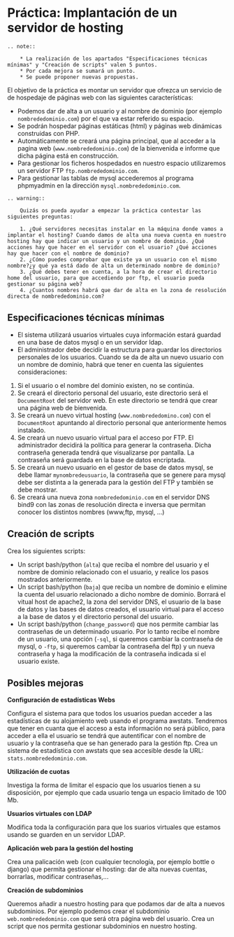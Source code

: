 # Práctica: Implantación de un servidor de hosting

```eval_rst
.. note::

    * La realización de los apartados "Especificaciones técnicas mínimas" y "Creación de scripts" valen 5 puntos.
    * Por cada mejora se sumará un punto.
    * Se puede proponer nuevas propuestas.

```

El objetivo de la práctica es montar un servidor que ofrezca un servicio de de hospedaje de páginas web con las siguientes características:

* Podemos dar de alta a un usuario y al nombre de dominio (por ejemplo ``nombrededominio.com``) por el que va estar referido su espacio.
* Se podrán hospedar páginas estáticas (html) y páginas web dinámicas construidas con PHP.
* Automáticamente se creará una página principal, que al acceder a la pagina web (``www.nombrededominio.com``) de la bienvenida e informe que dicha página está en construcción.
* Para gestionar los ficheros hospedados en nuestro espacio utilizaremos un servidor FTP ``ftp.nombrededominio.com``.
* Para gestionar las tablas de mysql accederemos al programa phpmyadmin en la dirección ``mysql.nombrededominio.com``.

```eval_rst
.. warning::

	Quizás os pueda ayudar a empezar la práctica contestar las siguientes preguntas:

    1. ¿Qué servidores necesitas instalar en la máquina donde vamos a implantar el hosting? Cuando damos de alta una nueva cuenta en nuestro hosting hay que indicar un usuario y un nombre de dominio. ¿Qué acciones hay que hacer en el servidor con el usuario? ¿Qué acciones hay que hacer con el nombre de dominio?
    2. ¿Cómo puedes comprobar que existe ya un usuario con el mismo nombre?¿y qué ya está dado de alta un determinado nombre de dominio?
    3. ¿Qué debes tener en cuenta, a la hora de crear el directorio home del usuario, para que accediendo por ftp, el usuario pueda gestionar su página web?
    4. ¿Cuantos nombres habrá que dar de alta en la zona de resolución directa de nombrededominio.com?
```

## Especificaciones técnicas mínimas

* El sistema utilizará usuarios virtuales cuya información estará guardad en una base de datos mysql o en un servidor ldap.
* El administrador debe decidir la estructura para guardar los directorios personales de los usuarios. Cuando se da de alta un nuevo usuario con un nombre de dominio, habrá que tener en cuenta las siguientes consideraciones:


1. Si el usuario o el nombre del dominio existen, no se continúa.
2. Se creará el directorio personal del usuario, este directorio será el ``DocumentRoot`` del servidor web. En este directorio se tendrá que crear una página web de bienvenida.
3. Se creará un nuevo virtual hosting (``www.nombrededomino.com``) con el ``DocumentRoot`` apuntando al directorio personal que anteriormente hemos instalado.
4. Se creará un nuevo usuario virtual para el acceso por FTP. El administrador decidirá la política para generar la contraseña. Dicha contraseña generada tendrá que visualizarse por pantalla. La contraseña será guardada en la base de datos encriptada.
5. Se creará un nuevo usuario en el gestor de base de datos mysql, se debe llamar ``mynombredeusuario``, la contraseña que se genere para mysql debe ser distinta a la generada para la gestión del FTP y también se debe mostrar.
6. Se creará una nueva zona ``nombrededominio.com`` en el servidor DNS bind9 con las zonas de resolución directa e inversa que permitan conocer los distintos nombres (www,ftp, mysql, ...)


## Creación de scripts

Crea los siguientes scripts:

* Un script bash/python (``alta``) que reciba el nombre del usuario y el nombre de dominio relacionado con el usuario, y realice los pasos mostrados anteriormente.
* Un script bash/python (``baja``) que reciba un nombre de dominio e elimine la cuenta del usuario relacionado a dicho nombre de dominio. Borrará el vitual host de apache2, la zona del servidor DNS, el usuario de la base de datos y las bases de datos creados, el usuario virtual para el acceso a la base de datos y el directorio personal del usuario.
* Un script bash/python (``change_password``) que nos permite cambiar las contraseñas de un determinado usuario. Por lo tanto recibe el nombre de un usuario, una opción (``-sql``, si queremos cambiar la contraseña de mysql, o ``-ftp``, si queremos cambar la contraseña del ftp) y un nueva contraseña y haga la modificación de la contraseña indicada si el usuario existe.

## Posibles mejoras

**Configuración de estadísticas Webs**

Configura el sistema para que todos los usuarios puedan acceder a las estadísticas de su alojamiento web usando el programa awstats. Tendremos que tener en cuanta que el acceso a esta información no será público, para acceder a ella el usuario se tendrá que autentificar con el nombre de usuario y la contraseña que se han generado para la gestión ftp. Crea un sistema de estadística con awstats que sea accesible desde la URL: ``stats.nombrededominio.com``.

**Utilización de cuotas**

Investiga la forma de limitar el espacio que los usuarios tienen a su disposición, por ejemplo que cada usuario tenga un espacio limitado de 100 Mb.

**Usuarios virtuales con LDAP**

Modifica toda la configuración para que los suarios virtuales que estamos usando se guarden en un servidor LDAP.

**Aplicación web para la gestión del hosting**

Crea una palicación web (con cualquier tecnología, por ejemplo bottle o django) que permita gestionar el hosting: dar de alta nuevas cuentas, borrarlas, modificar contraseñas,...

**Creación de subdominios**

Queremos añadir a nuestro hosting para que podamos dar de alta a nuevos subdominios. Por ejemplo podemos crear el subdominio ``web.nombrededominio.com`` que será otra página web del usuario. Crea un script que nos permita gestionar subdominios en nuestro hosting.

